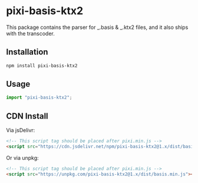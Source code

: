 # pixi-basis-ktx2

This package contains the parser for _.basis & _.ktx2 files, and it also ships with the transcoder.

## Installation

```bash
npm install pixi-basis-ktx2
```

## Usage

```js
import "pixi-basis-ktx2";
```

## CDN Install

Via jsDelivr:

```html
<!-- This script tag should be placed after pixi.min.js -->
<script src="https://cdn.jsdelivr.net/npm/pixi-basis-ktx2@1.x/dist/basis.min.js"></script>
```

Or via unpkg:

```html
<!-- This script tag should be placed after pixi.min.js -->
<script src="https://unpkg.com/pixi-basis-ktx2@1.x/dist/basis.min.js"></script>
```
